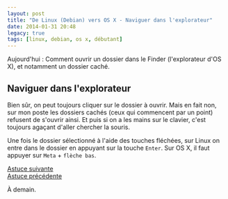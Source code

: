 ```yaml
---
layout: post
title: "De Linux (Debian) vers OS X - Naviguer dans l'explorateur"
date: 2014-01-31 20:48
legacy: true
tags: [linux, debian, os x, débutant]
---
```





Aujourd'hui : Comment ouvrir un dossier dans le Finder
(l'explorateur d'OS X), et notamment un dossier caché.

<!-- more -->

Naviguer dans l'explorateur
----------------------------------------------------

Bien sûr, on peut toujours cliquer sur le dossier à ouvrir. Mais en
fait non, sur mon poste les dossiers cachés (ceux qui commencent par
un point) refusent de s'ouvrir ainsi. Et puis si on a les mains sur
le clavier, c'est toujours agaçant d'aller chercher la souris.

Une fois le dossier sélectionné à l'aide des touches fléchées, sur
Linux on entre dans le dossier en appuyant sur la touche `Enter`.
Sur OS X, il faut appuyer sur `Meta` + `flèche bas`.

[Astuce suivante](/blog/2014/02/04/de-linux-debian-vers-os-x-les-bureaux-virtuels/)    
[Astuce précédente](/blog/2014/01/30/de-linux-debian-vers-os-x-afficher-tous-les-fichiers-dans-lexplorateur/)



À demain.


